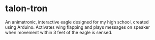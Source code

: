 # talon-tron
An animatronic, interactive eagle designed for my high school, created using Arduino. Activates wing flapping and plays messages on speaker when movement within 3 feet of the eagle is sensed.
